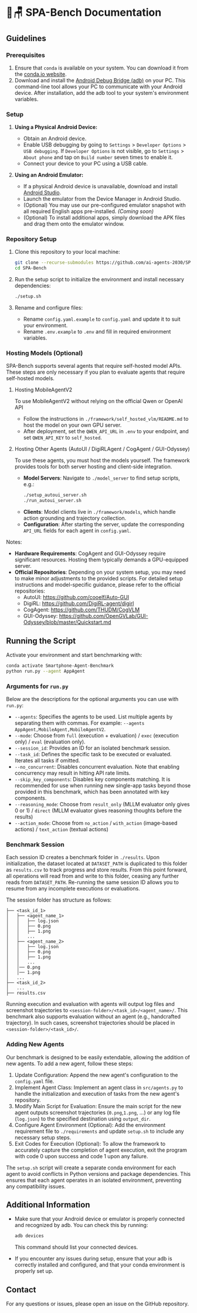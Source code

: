 # 🌿🪑 SPA-Bench Documentation

## Guidelines

### Prerequisites

1. Ensure that `conda` is available on your system. You can download it from the [conda.io website](https://conda.io/projects/conda/en/latest/user-guide/install/index.html).
2. Download and install the [Android Debug Bridge (adb)](https://developer.android.com/tools/adb) on your PC. This command-line tool allows your PC to communicate with your Android device. After installation, add the adb tool to your system's environment variables.

### Setup

1. **Using a Physical Android Device:**

   - Obtain an Android device.
   - Enable USB debugging by going to `Settings` > `Developer Options` > `USB debugging`. If `Developer Options` is not visible, go to `Settings` > `About phone` and tap on `Build number` seven times to enable it.
   - Connect your device to your PC using a USB cable.


2. **Using an Android Emulator:**

   - If a physical Android device is unavailable, download and install [Android Studio](https://developer.android.com/studio).
   - Launch the emulator from the Device Manager in Android Studio.
   - (Optional) You may use our pre-configured emulator snapshot with all required English apps pre-installed. _(Coming soon)_
   - (Optional) To install additional apps, simply download the APK files and drag them onto the emulator window.

### Repository Setup

1. Clone this repository to your local machine:

   ```sh
   git clone --recurse-submodules https://github.com/ai-agents-2030/SPA-Bench.git
   cd SPA-Bench
   ```

2. Run the setup script to initialize the environment and install necessary dependencies:

   ```sh
   ./setup.sh
   ```


3. Rename and configure files:

   - Rename `config.yaml.example` to `config.yaml` and update it to suit your environment.
   - Rename `.env.example` to `.env` and fill in required environment variables.


### Hosting Models (Optional)
SPA-Bench supports several agents that require self-hosted model APIs. These steps are only necessary if you plan to evaluate agents that require self-hosted models.
1. Hosting MobileAgentV2

   To use MobileAgentV2 without relying on the official Qwen or OpenAI API
   - Follow the instructions in `./framework/self_hosted_vlm/README.md` to host the model on your own GPU server.
   - After deployment, set the `QWEN_API_URL` in `.env` to your endpoint, and set `QWEN_API_KEY` to `self_hosted`.


2. Hosting Other Agents (AutoUI / DigiRLAgent / CogAgent / GUI-Odyssey)

   To use these agents, you must host the models yourself. The framework provides tools for both server hosting and client-side integration.
   - **Model Servers**: Navigate to `./model_server` to find setup scripts, e.g.:
      ```sh
      ./setup_autoui_server.sh
      ./run_autoui_server.sh
      ```
   - **Clients**: Model clients live in `./framework/models`, which handle action grounding and trajectory collection.
   - **Configuration**: After starting the server, update the corresponding `API_URL` fields for each agent in `config.yaml`.

Notes:
- **Hardware Requirements**: CogAgent and GUI-Odyssey require significant resources. Hosting them typically demands a GPU-equipped server.
- **Official Repositories**: Depending on your system setup, you may need to make minor adjustments to the provided scripts. For detailed setup instructions and model-specific guidance, please refer to the official repositories:
     - AutoUI: https://github.com/cooelf/Auto-GUI
     - DigiRL: https://github.com/DigiRL-agent/digirl
     - CogAgent: https://github.com/THUDM/CogVLM
     - GUI-Odyssey: https://github.com/OpenGVLab/GUI-Odyssey/blob/master/Quickstart.md
   

## Running the Script

Activate your environment and start benchmarking with:

```sh
conda activate Smartphone-Agent-Benchmark
python run.py --agent AppAgent
```

### Arguments for `run.py`

Below are the descriptions for the optional arguments you can use with `run.py`:

- `--agents`: Specifies the agents to be used. List multiple agents by separating them with commas. For example: `--agents AppAgent,MobileAgent,MobileAgentV2`.
- `--mode`: Choose from `full` (execution + evaluation) / `exec` (execution only) / `eval` (evaluation only).
- `--session_id`: Provides an ID for an isolated benchmark session.
- `--task_id`: Defines the specific task to be executed or evaluated. Iterates all tasks if omitted.
- `--no_concurrent`: Disables concurrent evaluation. Note that enabling concurrency may result in hitting API rate limits.
- `--skip_key_components`: Disables key components matching. It is recommended for use when running new single-app tasks beyond those provided in this benchmark, which has been annotated with key components.
- `--reasoning_mode`: Choose from `result_only` (MLLM evaluator only gives 0 or 1) / `direct` (MLLM evaluator gives reasoning thoughts before the results)
- `--action_mode`: Choose from `no_action` / `with_action` (image-based actions) / `text_action` (textual actions)


### Benchmark Session

Each session ID creates a benchmark folder in `./results`.
Upon initialization, the dataset located at `DATASET_PATH` is duplicated to this folder as `results.csv` to track progress and store results.
From this point forward, all operations will read from and write to this folder, ceasing any further reads from `DATASET_PATH`.
Re-running the same session ID allows you to resume from any incomplete executions or evaluations.

The session folder has structure as follows:

```
├── <task_id_1>
│   ├── <agent_name_1>
│   │   ├── log.json
│   │   ├── 0.png
│   │   ├── 1.png
│   │   ...
│   ├── <agent_name_2>
│   │   ├── log.json
│   │   ├── 0.png
│   │   ├── 1.png
│   │   ...
│   │── 0.png
│   │── 1.png
│   ...
├── <task_id_2>
│   ...
├── results.csv
```

Running execution and evaluation with agents will output log files and screenshot trajectories to `<session-folder>/<task_id>/<agent_name>/`.
This benchmark also supports evaluation without an agent (e.g., handcrafted trajectory). In such cases, screenshot trajectories should be placed in `<session-folder>/<task_id>/`.

### Adding New Agents

Our benchmark is designed to be easily extendable, allowing the addition of new agents. To add a new agent, follow these steps:

1. Update Configuration: Append the new agent's configuration to the `config.yaml` file.
2. Implement Agent Class: Implement an agent class in `src/agents.py` to handle the initialization and execution of tasks from the new agent's repository.
3. Modify Main Script for Evaluation: Ensure the main script for the new agent outputs screenshot trajectories (`0.png`,`1.png`, ...) or any log file (`log.json`) to the specified destination using `output_dir`.
4. Configure Agent Environment (Optional): Add the environment requirement file to `./requirements` and update `setup.sh` to include any necessary setup steps.
5. Exit Codes for Execution (Optional): To allow the framework to accurately capture the completion of agent execution, exit the program with code 0 upon success and code 1 upon any failure.

The `setup.sh` script will create a separate conda environment for each agent to avoid conflicts in Python versions and package dependencies. This ensures that each agent operates in an isolated environment, preventing any compatibility issues.

## Additional Information

- Make sure that your Android device or emulator is properly connected and recognized by adb. You can check this by running:

  ```sh
  adb devices
  ```

  This command should list your connected devices.

- If you encounter any issues during setup, ensure that your adb is correctly installed and configured, and that your conda environment is properly set up.

## Contact

For any questions or issues, please open an issue on the GitHub repository.
